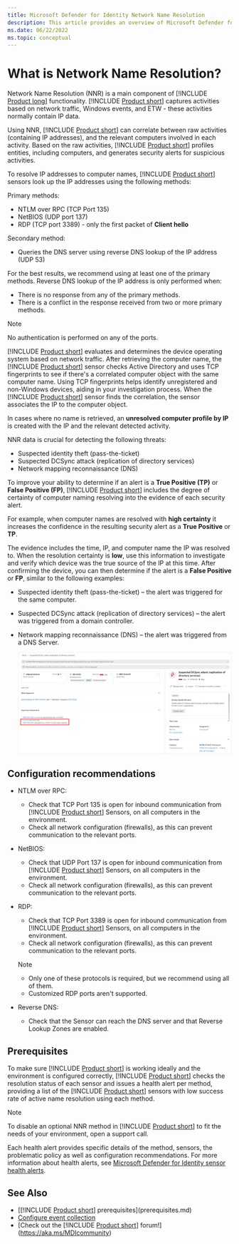 ```yaml
---
title: Microsoft Defender for Identity Network Name Resolution
description: This article provides an overview of Microsoft Defender for Identity's Advanced Network Name Resolution functionality and uses.
ms.date: 06/22/2022
ms.topic: conceptual
---
```


# What is Network Name Resolution?

Network Name Resolution (NNR) is a main component of  [!INCLUDE [Product long](includes/product-long.md)] functionality. [!INCLUDE [Product short](includes/product-short.md)] captures activities based on network traffic, Windows events, and ETW - these activities normally contain IP data.

Using NNR, [!INCLUDE [Product short](includes/product-short.md)] can correlate between raw activities (containing IP addresses), and the relevant computers involved in each activity. Based on the raw activities, [!INCLUDE [Product short](includes/product-short.md)] profiles entities, including computers, and generates security alerts for suspicious activities.

To resolve IP addresses to computer names, [!INCLUDE [Product short](includes/product-short.md)] sensors look up the IP addresses using the following methods:

Primary methods:

- NTLM over RPC (TCP Port 135)
- NetBIOS (UDP port 137)
- RDP (TCP port 3389) - only the first packet of **Client hello**

Secondary method:

- Queries the DNS server using reverse DNS lookup of the IP address (UDP 53)

For the best results, we recommend using at least one of the primary methods.
Reverse DNS lookup of the IP address is only performed when:

- There is no response from any of the primary methods.
- There is a conflict in the response received from two or more primary methods.

> [!NOTE]
> No authentication is performed on any of the ports.

[!INCLUDE [Product short](includes/product-short.md)] evaluates and determines the device operating system based on network traffic. After retrieving the computer name, the [!INCLUDE [Product short](includes/product-short.md)] sensor checks Active Directory and uses TCP fingerprints to see if there's a correlated computer object with the same computer name. Using TCP fingerprints helps identify unregistered and non-Windows devices, aiding in your investigation process.
When the [!INCLUDE [Product short](includes/product-short.md)] sensor finds the correlation, the sensor associates the IP to the computer object.

In cases where no name is retrieved, an **unresolved computer profile by IP** is created with the IP and the relevant detected activity.

NNR data is crucial for detecting the following threats:

- Suspected identity theft (pass-the-ticket)
- Suspected DCSync attack (replication of directory services)
- Network mapping reconnaissance (DNS)

To improve your ability to determine if an alert is a **True Positive (TP)** or **False Positive (FP)**, [!INCLUDE [Product short](includes/product-short.md)] includes the degree of certainty of computer naming resolving into the evidence of each security alert.

For example, when computer names are resolved with  **high certainty** it increases the confidence in the resulting security alert as a **True Positive** or **TP**.

The evidence includes the time, IP, and computer name the IP was resolved to. When the resolution certainty is **low**, use this information to investigate and verify which device was the true source of the IP at this time.
After confirming the device, you can then determine if the alert is a **False Positive** or **FP**, similar to the following examples:

- Suspected identity theft (pass-the-ticket) – the alert was triggered for the same computer.
- Suspected DCSync attack (replication of directory services) – the alert was triggered from a domain controller.
- Network mapping reconnaissance (DNS) – the alert was triggered from a DNS Server.

    [![Evidence certainty.](media/nnr-high-certainty.png)](media/nnr-high-certainty.png#lightbox)

## Configuration recommendations

- NTLM over RPC:
  - Check that TCP Port 135 is open for inbound communication from [!INCLUDE [Product short](includes/product-short.md)] Sensors, on all computers in the environment.
  - Check all network configuration (firewalls), as this can prevent communication to the relevant ports.

- NetBIOS:
  - Check that UDP Port 137 is open for inbound communication from [!INCLUDE [Product short](includes/product-short.md)] Sensors, on all computers in the environment.
  - Check all network configuration (firewalls), as this can prevent communication to the relevant ports.
- RDP:
  - Check that TCP Port 3389 is open for inbound communication from [!INCLUDE [Product short](includes/product-short.md)] Sensors, on all computers in the environment.
  - Check all network configuration (firewalls), as this can prevent communication to the relevant ports.
  >[!NOTE]
  >
  > - Only one of these protocols is required, but we recommend using all of them.
  > - Customized RDP ports aren't supported.

- Reverse DNS:
  - Check that the Sensor can reach the DNS server and that Reverse Lookup Zones are enabled.

## Prerequisites

To make sure [!INCLUDE [Product short](includes/product-short.md)] is working ideally and the environment is configured correctly, [!INCLUDE [Product short](includes/product-short.md)] checks the resolution status of each sensor and issues a health alert per method, providing a list of the [!INCLUDE [Product short](includes/product-short.md)] sensors with low success rate of active name resolution using each method.

> [!NOTE]
> To disable an optional NNR method in [!INCLUDE [Product short](includes/product-short.md)] to fit the needs of your environment, open a support call.

Each health alert provides specific details of the method, sensors, the problematic policy as well as configuration recommendations. For more information about health alerts, see [Microsoft Defender for Identity sensor health alerts](health-alerts.md).

## See Also

- [[!INCLUDE [Product short](includes/product-short.md)] prerequisites](prerequisites.md)
- [Configure event collection](configure-event-collection.md)
- [Check out the [!INCLUDE [Product short](includes/product-short.md)] forum!](<https://aka.ms/MDIcommunity>)
